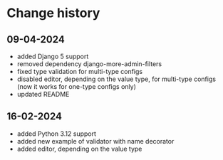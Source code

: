 # Change history

## 09-04-2024
- added Django 5 support
- removed dependency django-more-admin-filters
- fixed type validation for multi-type configs
- disabled editor, depending on the value type, for multi-type configs (now it works for one-type configs only)
- updated README

## 16-02-2024
- added Python 3.12 support
- added new example of validator with name decorator
- added editor, depending on the value type
